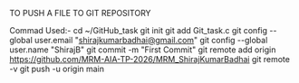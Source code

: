 TO PUSH A FILE TO GIT REPOSITORY

Commad Used:-
cd ~/GitHub_task
git init
git add Git_task.c
git config --global user.email "shirajkumarbadhai@gmail.com"
git config --global user.name "ShirajB"
git commit -m "First Commit"
git remote add origin https://github.com/MRM-AIA-TP-2026/MRM_ShirajKumarBadhai
git remote -v
git push -u origin main
